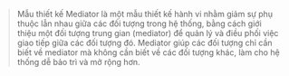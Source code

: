 > Mẫu thiết kế Mediator là một mẫu thiết kế hành vi nhằm giảm sự phụ thuộc lẫn nhau giữa các đối tượng trong hệ thống, bằng cách giới thiệu một đối tượng trung gian (mediator) để quản lý và điều phối việc giao tiếp giữa các đối tượng đó. Mediator giúp các đối tượng chỉ cần biết về mediator mà không cần biết về các đối tượng khác, làm cho hệ thống dễ bảo trì và mở rộng hơn.
